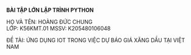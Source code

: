 **BÀI TẬP LỚN LẬP TRÌNH PYTHON**

HỌ VÀ TÊN: HOÀNG ĐỨC CHUNG   
LỚP: K56KMT.01
MSSV: K205480106048

ĐỀ TÀI: ỨNG DỤNG IOT TRONG VIỆC DỰ BÁO GIÁ XĂNG DẦU TẠI VIỆT NAM 

